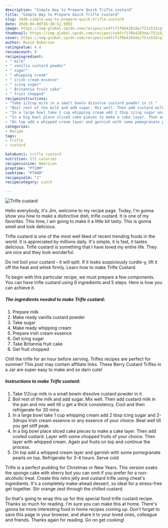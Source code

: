 ```yaml
---
description: "Simple Way to Prepare Quick Trifle custard"
title: "Simple Way to Prepare Quick Trifle custard"
slug: 1846-simple-way-to-prepare-quick-trifle-custard
date: 2020-04-08T16:38:51.599Z
image: https://img-global.cpcdn.com/recipes/ce4fcf1f6b4283de/751x532cq70/trifle-custard-recipe-main-photo.jpg
thumbnail: https://img-global.cpcdn.com/recipes/ce4fcf1f6b4283de/751x532cq70/trifle-custard-recipe-main-photo.jpg
cover: https://img-global.cpcdn.com/recipes/ce4fcf1f6b4283de/751x532cq70/trifle-custard-recipe-main-photo.jpg
author: Roxie Roberson
ratingvalue: 4.4
reviewcount: 9
recipeingredient:
- " milk"
- " vanilla custard powder"
- " sugar"
- " whipping cream"
- " irish cream essence"
- " icing sugar"
- " Britannia fruit cake"
- " fruit chopped"
recipeinstructions:
- "Take 1/2cup milk in a small bowln dissolve custard powder in it."
- "Boil rest of the milk and add sugar. Mix well. Then add custard milk in the pan and mix well till u get a thick consistency. Cool and then refrigerate for 30 mins"
- "In a large bowl take 1 cup whipping cream add 2 tbsp icing sugar and 2-3drops Irish cream essence or any essence of your choice. Beat well till you get stiff peak."
- "In a big bowl place sliced cake pieces to make a cake layer. Then add cooled custard. Layer with some chopped fruits of your choice. Then layer with whipped cream. Again put fruits on top and continue the process."
- "On top add a whipped cream layer and garnish with some pomegranate pearls on top. Refrigerate for 3-4 hours. Serve cold"
categories:
- Recipe
tags:
- trifle
- custard

katakunci: trifle custard 
nutrition: 272 calories
recipecuisine: American
preptime: "PT20M"
cooktime: "PT46M"
recipeyield: "1"
recipecategory: Lunch

---
```



![Trifle custard](https://img-global.cpcdn.com/recipes/ce4fcf1f6b4283de/751x532cq70/trifle-custard-recipe-main-photo.jpg)

Hello everybody, it's Jim, welcome to my recipe page. Today, I'm gonna show you how to make a distinctive dish, trifle custard. It is one of my favorites. This time, I am going to make it a little bit tasty. This is gonna smell and look delicious.

Trifle custard is one of the most well liked of recent trending foods in the world. It is appreciated by millions daily. It's simple, it is fast, it tastes delicious. Trifle custard is something that I have loved my entire life. They are nice and they look wonderful.

Do not boil your custard - it will split. If it looks suspiciously curdle-y, lift it off the heat and whisk firmly. Learn how to make Trifle Custard.


To begin with this particular recipe, we must prepare a few components. You can have trifle custard using 8 ingredients and 5 steps. Here is how you can achieve it.

<!--inarticleads1-->

##### The ingredients needed to make Trifle custard:

1. Prepare  milk
1. Make ready  vanilla custard powder
1. Take  sugar
1. Make ready  whipping cream
1. Prepare  irish cream essence
1. Get  icing sugar
1. Take  Britannia fruit cake
1. Get  fruit chopped


Chill the trifle for an hour before serving. Trifles recipes are perfect for summer! This post may contain affiliate links. These Berry Custard Trifles in a Jar are super easy to make and so darn cute! 

<!--inarticleads2-->

##### Instructions to make Trifle custard:

1. Take 1/2cup milk in a small bowln dissolve custard powder in it.
1. Boil rest of the milk and add sugar. Mix well. Then add custard milk in the pan and mix well till u get a thick consistency. Cool and then refrigerate for 30 mins
1. In a large bowl take 1 cup whipping cream add 2 tbsp icing sugar and 2-3drops Irish cream essence or any essence of your choice. Beat well till you get stiff peak.
1. In a big bowl place sliced cake pieces to make a cake layer. Then add cooled custard. Layer with some chopped fruits of your choice. Then layer with whipped cream. Again put fruits on top and continue the process.
1. On top add a whipped cream layer and garnish with some pomegranate pearls on top. Refrigerate for 3-4 hours. Serve cold


Trifle is a perfect pudding for Christmas or New Years. This version soaks the sponge cake with sherry but you can omit if you prefer for a non-alcoholic treat. Create this retro jelly and custard trifle using cheat&#39;s ingredients. It&#39;s a completely make-ahead dessert, so ideal for a stress-free get together. Stir orange zest through the chilled custard. 

So that's going to wrap this up for this special food trifle custard recipe. Thanks so much for reading. I'm sure you can make this at home. There's gonna be more interesting food in home recipes coming up. Don't forget to save this page in your browser, and share it to your loved ones, colleague and friends. Thanks again for reading. Go on get cooking!
